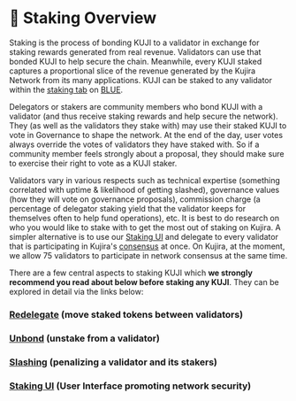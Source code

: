 # 🧊 Staking Overview

Staking is the process of bonding KUJI to a validator in exchange for staking rewards generated from real revenue. Validators can use that bonded KUJI to help secure the chain. Meanwhile, every KUJI staked captures a proportional slice of the revenue generated by the Kujira Network from its many applications. KUJI can be staked to any validator within the [staking tab](../../dapps-and-infrastructure/blue/stake.md) on [BLUE](../../dapps-and-infrastructure/blue/).

Delegators or stakers are community members who bond KUJI with a validator (and thus receive staking rewards and help secure the network). They (as well as the validators they stake with) may use their staked KUJI to vote in Governance to shape the network. At the end of the day, user votes always override the votes of validators they have staked with. So if a community member feels strongly about a proposal, they should make sure to exercise their right to vote as a KUJI staker.

Validators vary in various respects such as technical expertise (something correlated with uptime & likelihood of getting slashed), governance values (how they will vote on governance proposals), commission charge (a percentage of delegator staking yield that the validator keeps for themselves often to help fund operations), etc. It is best to do research on who you would like to stake with to get the most out of staking on Kujira. A simpler alternative is to use our [Staking UI](staking-ui.md) and delegate to every validator that is participating in Kujira's [consensus](./#consensus) at once. On Kujira, at the moment, we allow 75 validators to participate in network consensus at the same time.

There are a few central aspects to staking KUJI which **we strongly recommend you read about below before staking any KUJI**. They can be explored in detail via the links below:

### [Redelegate](redelegate.md) (move staked tokens between validators)

### [Unbond](unbond.md) (unstake from a validator)

### [Slashing](slashing.md) (penalizing a validator and its stakers)

### [Staking UI](staking-ui.md) (User Interface promoting network security)
